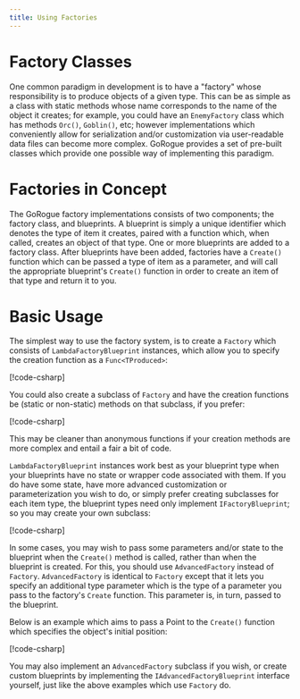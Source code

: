 ```yaml
---
title: Using Factories
---
```


# Factory Classes
One common paradigm in development is to have a "factory" whose responsibility is to produce objects of a given type.  This can be as simple as a class with static methods whose name corresponds to the name of the object it creates; for example, you could have an `EnemyFactory` class which has methods `Orc()`, `Goblin()`, etc; however implementations which conveniently allow for serialization and/or customization via user-readable data files can become more complex.  GoRogue provides a set of pre-built classes which provide one possible way of implementing this paradigm.

# Factories in Concept
The GoRogue factory implementations consists of two components; the factory class, and blueprints.  A blueprint is simply a unique identifier which denotes the type of item it creates, paired with a function which, when called, creates an object of that type.  One or more blueprints are added to a factory class.  After blueprints have been added, factories have a `Create()` function which can be passed a type of item as a parameter, and will call the appropriate blueprint's `Create()` function in order to create an item of that type and return it to you.

# Basic Usage
The simplest way to use the factory system, is to create a `Factory` which consists of `LambdaFactoryBlueprint` instances, which allow you to specify the creation function as a `Func<TProduced>`:

[!code-csharp[](../../../GoRogue.Snippets/HowTos/Factories/Factory.cs#BasicExample)]

You could also create a subclass of `Factory` and have the creation functions be (static or non-static) methods on that subclass, if you prefer:

[!code-csharp[](../../../GoRogue.Snippets/HowTos/Factories/Factory.cs#SubclassExample)]

This may be cleaner than anonymous functions if your creation methods are more complex and entail a fair a bit of code.

`LambdaFactoryBlueprint` instances work best as your blueprint type when your blueprints have no state or wrapper code associated with them.  If you do have some state, have more advanced customization or parameterization you wish to do, or simply prefer creating subclasses for each item type, the blueprint types need only implement `IFactoryBlueprint`; so you may create your own subclass:

[!code-csharp[](../../../GoRogue.Snippets/HowTos/Factories/Factory.cs#CustomBlueprintExample)]

In some cases, you may wish to pass some parameters and/or state to the blueprint when the `Create()` method is called, rather than when the blueprint is created.  For this, you should use `AdvancedFactory` instead of `Factory`.  `AdvancedFactory` is identical to `Factory` except that it lets you specify an additional type parameter which is the type of a parameter you pass to the factory's `Create` function.  This parameter is, in turn, passed to the blueprint.

Below is an example which aims to pass a Point to the `Create()` function which specifies the object's initial position:

[!code-csharp[](../../../GoRogue.Snippets/HowTos/Factories/AdvancedFactory.cs#AdvancedFactoryExample)]

You may also implement an `AdvancedFactory` subclass if you wish, or create custom blueprints by implementing the `IAdvancedFactoryBlueprint` interface yourself, just like the above examples which use `Factory` do.